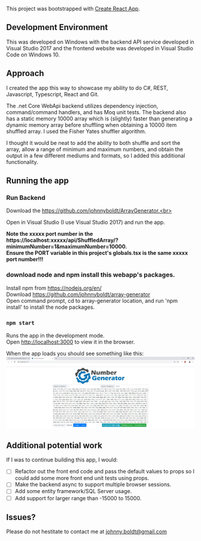 This project was bootstrapped with [Create React App](https://github.com/facebook/create-react-app).

## Development Environment

This was developed on Windows with the backend API service developed in Visual Studio 2017 and the frontend website was developed in Visual Studio Code on Windows 10.

## Approach

I created the app this way to showcase my ability to do C#, REST, Javascript, Typescript, React and Git.<br>

The .net Core WebApi backend utilizes dependency injection, command/command handlers, and has Moq unit tests. The backend also has a static memory 10000 array which is (slightly) faster than generating a dynamic memory array before shuffling when obtaining a 10000 item shuffled array. I used the Fisher Yates shuffler algorithm.<br>

I thought it would be neat to add the ability to both shuffle and sort the array, allow a range of minimum and maximum numbers, and obtain the output in a few different mediums and formats, so I added this additional functionality.

## Running the app

### Run Backend

Download the https://github.com/johnnyboldt/ArrayGenerator.<br>

Open in Visual Studio (I use Visual Studio 2017) and run the app.<br>

**Note the xxxxx port number in the https://localhost:xxxxx/api/ShuffledArray/?minimumNumber=1&maximumNumber=10000.**<br>
**Ensure the PORT variable in this project's globals.tsx is the same xxxxx port number!!!**

### download node and npm install this webapp's packages.

Install npm from https://nodejs.org/en/ <br>
Download https://github.com/johnnyboldt/array-generator <br>
Open command prompt, cd to array-generator location, and run 'npm install' to install the node packages.<br>

### `npm start`

Runs the app in the development mode.<br>
Open [http://localhost:3000](http://localhost:3000) to view it in the browser.

When the app loads you should see something like this:<br>
![alt text](https://github.com/johnnyboldt/array-generator/blob/master/public/screenshot.jpg)

## Additional potential work

If I was to continue building this app, I would:
- [ ] Refactor out the front end code and pass the default values to props so I could add some more front end unit tests using props.
- [ ] Make the backend async to support multiple browser sessions.
- [ ] Add some entity framework/SQL Server usage.
- [ ] Add support for larger range than -15000 to 15000.

## Issues?

Please do not hestitate to contact me at johnny.boldt@gmail.com

